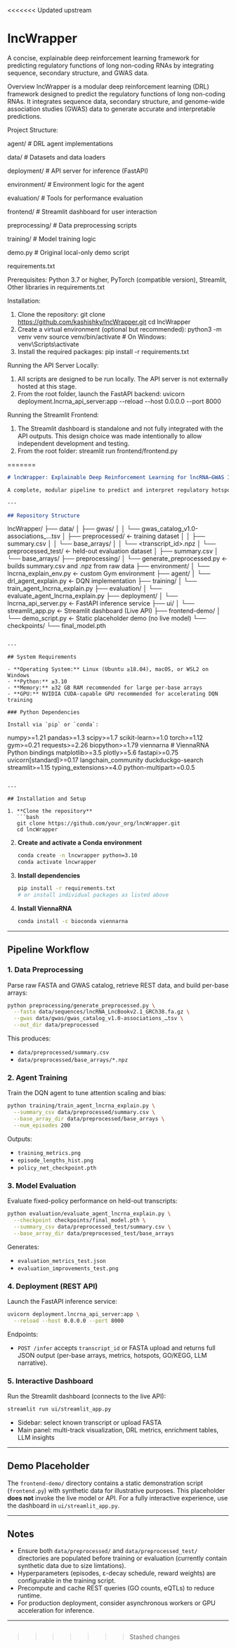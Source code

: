 <<<<<<< Updated upstream
# lncWrapper
A concise, explainable deep reinforcement learning framework for predicting regulatory functions of long non-coding RNAs by integrating sequence, secondary structure, and GWAS data. 


Overview
lncWrapper is a modular deep reinforcement learning (DRL) framework designed to predict the regulatory functions of long non-coding RNAs. It integrates sequence data, secondary structure, and genome-wide association studies (GWAS) data to generate accurate and interpretable predictions.


Project Structure:

agent/         # DRL agent implementations

data/          # Datasets and data loaders

deployment/    # API server for inference (FastAPI)

environment/   # Environment logic for the agent

evaluation/    # Tools for performance evaluation

frontend/      # Streamlit dashboard for user interaction

preprocessing/ # Data preprocessing scripts

training/      # Model training logic

demo.py        # Original local-only demo script

requirements.txt


Prerequisites:
Python 3.7 or higher, PyTorch (compatible version), Streamlit, Other libraries in requirements.txt


Installation:
1. Clone the repository:
   git clone https://github.com/kashishky/lncWrapper.git
   cd lncWrapper
2. Create a virtual environment (optional but recommended):
   python3 -m venv venv
   source venv/bin/activate  # On Windows: venv\Scripts\activate
3. Install the required packages:
   pip install -r requirements.txt


Running the API Server Locally: 
1. All scripts are designed to be run locally. The API server is not externally hosted at this stage.
2. From the root folder, launch the FastAPI backend: uvicorn deployment.lncrna_api_server:app --reload --host 0.0.0.0 --port 8000

Running the Streamlit Frontend:
1. The Streamlit dashboard is standalone and not fully integrated with the API outputs. This design choice was made intentionally to allow independent development and testing.
2. From the root folder: streamlit run frontend/frontend.py




=======
```markdown
# lncWrapper: Explainable Deep Reinforcement Learning for lncRNA–GWAS Integration

A complete, modular pipeline to predict and interpret regulatory hotspots in long non-coding RNAs (lncRNAs) by integrating sequence, structure, GWAS, conservation, motif and regulatory-feature data, and optimizing model attention via deep reinforcement learning.

---

## Repository Structure

```

lncWrapper/
├── data/
│   ├── gwas/
│   │   └── gwas\_catalog\_v1.0-associations\_…tsv
│   ├── preprocessed/              ← training dataset
│   │   ├── summary.csv
│   │   └── base\_arrays/
│   │       └── \<transcript\_id>.npz
│   └── preprocessed\_test/         ← held-out evaluation dataset
│       ├── summary.csv
│       └── base\_arrays/
├── preprocessing/
│   └── generate\_preprocessed.py   ← builds summary.csv and .npz from raw data
├── environment/
│   └── lncrna\_explain\_env.py      ← custom Gym environment
├── agent/
│   └── drl\_agent\_explain.py       ← DQN implementation
├── training/
│   └── train\_agent\_lncrna\_explain.py
├── evaluation/
│   └── evaluate\_agent\_lncrna\_explain.py
├── deployment/
│   └── lncrna\_api\_server.py       ← FastAPI inference service
├── ui/
│   └── streamlit\_app.py           ← Streamlit dashboard (Live API)
├── frontend-demo/
│   └── demo\_script.py             ← Static placeholder demo (no live model)
└── checkpoints/
└── final\_model.pth

```

---

## System Requirements

- **Operating System:** Linux (Ubuntu ≥18.04), macOS, or WSL2 on Windows  
- **Python:** ≥3.10  
- **Memory:** ≥32 GB RAM recommended for large per-base arrays  
- **GPU:** NVIDIA CUDA-capable GPU recommended for accelerating DQN training  

### Python Dependencies

Install via `pip` or `conda`:

```

numpy>=1.21
pandas>=1.3
scipy>=1.7
scikit-learn>=1.0
torch>=1.12
gym>=0.21
requests>=2.26
biopython>=1.79
viennarna                   # ViennaRNA Python bindings
matplotlib>=3.5
plotly>=5.6
fastapi>=0.75
uvicorn\[standard]>=0.17
langchain\_community
duckduckgo-search
streamlit>=1.15
typing\_extensions>=4.0
python-multipart>=0.0.5

````

---

## Installation and Setup

1. **Clone the repository**  
   ```bash
   git clone https://github.com/your_org/lncWrapper.git
   cd lncWrapper
````

2. **Create and activate a Conda environment**

   ```bash
   conda create -n lncwrapper python=3.10
   conda activate lncwrapper
   ```

3. **Install dependencies**

   ```bash
   pip install -r requirements.txt
   # or install individual packages as listed above
   ```

4. **Install ViennaRNA**

   ```bash
   conda install -c bioconda viennarna
   ```

---

## Pipeline Workflow

### 1. Data Preprocessing

Parse raw FASTA and GWAS catalog, retrieve REST data, and build per-base arrays:

```bash
python preprocessing/generate_preprocessed.py \
  --fasta data/sequences/lncRNA_LncBookv2.1_GRCh38.fa.gz \
  --gwas data/gwas/gwas_catalog_v1.0-associations_…tsv \
  --out_dir data/preprocessed
```

This produces:

* `data/preprocessed/summary.csv`
* `data/preprocessed/base_arrays/*.npz`

### 2. Agent Training

Train the DQN agent to tune attention scaling and bias:

```bash
python training/train_agent_lncrna_explain.py \
  --summary_csv data/preprocessed/summary.csv \
  --base_array_dir data/preprocessed/base_arrays \
  --num_episodes 200
```

Outputs:

* `training_metrics.png`
* `episode_lengths_hist.png`
* `policy_net_checkpoint.pth`

### 3. Model Evaluation

Evaluate fixed-policy performance on held-out transcripts:

```bash
python evaluation/evaluate_agent_lncrna_explain.py \
  --checkpoint checkpoints/final_model.pth \
  --summary_csv data/preprocessed_test/summary.csv \
  --base_array_dir data/preprocessed_test/base_arrays
```

Generates:

* `evaluation_metrics_test.json`
* `evaluation_improvements_test.png`

### 4. Deployment (REST API)

Launch the FastAPI inference service:

```bash
uvicorn deployment.lncrna_api_server:app \
  --reload --host 0.0.0.0 --port 8000
```

Endpoints:

* `POST /infer` accepts `transcript_id` or FASTA upload and returns full JSON output (per-base arrays, metrics, hotspots, GO/KEGG, LLM narrative).

### 5. Interactive Dashboard

Run the Streamlit dashboard (connects to the live API):

```bash
streamlit run ui/streamlit_app.py
```

* Sidebar: select known transcript or upload FASTA
* Main panel: multi-track visualization, DRL metrics, enrichment tables, LLM insights

---

## Demo Placeholder

The `frontend-demo/` directory contains a static demonstration script (`frontend.py`) with synthetic data for illustrative purposes. This placeholder **does not** invoke the live model or API. For a fully interactive experience, use the dashboard in `ui/streamlit_app.py`.

---

## Notes

* Ensure both `data/preprocessed/` and `data/preprocessed_test/` directories are populated before training or evaluation (currently contain synthetic data due to size limtations).
* Hyperparameters (episodes, ε-decay schedule, reward weights) are configurable in the training script.
* Precompute and cache REST queries (GO counts, eQTLs) to reduce runtime.
* For production deployment, consider asynchronous workers or GPU acceleration for inference.

---

```
```
>>>>>>> Stashed changes

